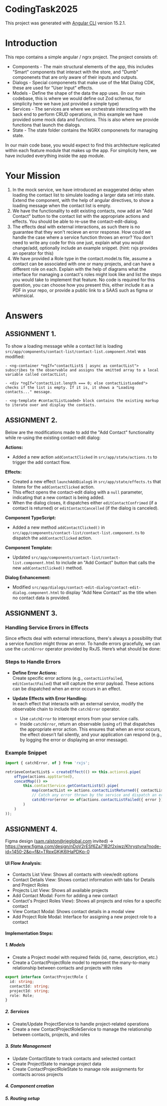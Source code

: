 # CodingTask2025

This project was generated with [Angular CLI](https://github.com/angular/angular-cli) version 15.2.1.

# Introduction
This repo contains a simple angular / ngrx project. The project consists of:
* Components - 
    The main structural elements of the app, this includes "Smart" components that interact with the store, and "Dumb" componenets that are only aware of their inputs and outputs.
* Dialogs - 
    Special componenets that make use of the Mat Dialog CDK, these are used for "User Input" effects.
* Models - 
    Define the shape of the data the app uses. (In our main codebase, this is where we would define out Zod schemas, for simplicity here we have just provided a simple type)
* Services - 
    The services are where we orchestrate interacting with the back end to perform CRUD operations, in this example we have provided some mock data and functions.
    This is also where we provide functions that launch the dialogs.
* State -
    The state folder contains the NGRX componenets for managing state.

In our main code base, you would expect to find this architecture replicated within each feature module that makes up the app. For simplicity here, we have included everything inside the app module.

# Your Mission
1. In the mock service, we have introduced an exaggerated delay when loading the contact list to simulate loading a larger data set into state. Extend the component, with the help of angular directives, to show a loading message when the contact list is empty.
2. We have the functionality to edit existing contacts, now add an "Add Contact" button to the contact list with the appropriate actions and effects. You should be able to re-use the contact-edit-dialog.
3. The effects deal with external interactions, as such there is no guarantee that they won't recieve an error response. How could we handle the case where a service function throws an error? You don't need to write any code for this one just, explain what you would change/add, optionally include an example snippet. (hint: rxjs provides an operator for this)
4. We have provided a Role type in the contact.model.ts file, assume a contact can be associated with one or many projects, and can have a different role on each. Explain with the help of diagrams what the interface for managing a contact's roles might look like and list the steps you would take to implement that feature. No code is required for this question, you can choose how you present this, either include it as a PDF in your repo, or provide a public link to a SAAS such as figma or whimsical.

# Answers

## ASSIGNMENT 1. 

To show a loading message while a contact list is loading `src/app/components/contact-list/contact-list.component.html` was modified: 

    - <ng-container *ngIf="contactList$ | async as contactList"> subscribes to the observable and assigns the emitted array to a local variable called contactList; 

    - <div *ngIf="contactList.length === 0; else contactListLoaded"> checks if the list is empty. If it is, it shows a "Loading contacts..." message.

    - <ng-template #contactListLoaded> block contains the existing markup to iterate over and display the contacts.

## ASSIGNMENT 2.
Below are the modifications made to add the "Add Contact" functionality while re-using the existing contact-edit dialog:

**Actions:**  
   - Added a new action `addContactClicked` in `src/app/state/actions.ts` to trigger the add contact flow.

**Effects:**  
   - Created a new effect `launchAddDialog$` in `src/app/state/effects.ts` that listens for the `addContactClicked` action.
   - This effect opens the contact-edit dialog with a `null` parameter, indicating that a new contact is being added.
   - When the dialog closes, it dispatches either `editContactConfrimed` (if a contact is returned) or `editContactCancelled` (if the dialog is canceled).

**Component TypeScript:**  
   - Added a new method `addContactClicked()` in `src/app/components/contact-list/contact-list.component.ts` to dispatch the `addContactClicked` action.

**Component Template:**  
   - Updated `src/app/components/contact-list/contact-list.component.html` to include an "Add Contact" button that calls the new `addContactClicked()` method.

**Dialog Enhancement:**  
   - Modified `src/app/dialogs/contact-edit-dialog/contact-edit-dialog.component.html` to display "Add New Contact" as the title when no contact data is provided.
     
## ASSIGNMENT 3.
### Handling Service Errors in Effects

Since effects deal with external interactions, there's always a possibility that a service function might throw an error. To handle errors gracefully, we can use the `catchError` operator provided by RxJS. Here’s what should be done:

### Steps to Handle Errors

- **Define Error Actions:**  
  Create specific error actions (e.g., `contactListFailed`, `editContactFailed`) that will capture the error payload. These actions can be dispatched when an error occurs in an effect.

- **Update Effects with Error Handling:**  
  In each effect that interacts with an external service, modify the observable chain to include the `catchError` operator.
  - Use `catchError` to intercept errors from your service calls.
  - Inside `catchError`, return an observable (using `of`) that dispatches the appropriate error action. This ensures that when an error occurs, the effect doesn’t fail silently, and your application can respond (e.g., by logging the error or displaying an error message).

### Example Snippet

```typescript
import { catchError, of } from 'rxjs';

retrieveContactList$ = createEffect(() => this.actions$.pipe(
    ofType(actions.appStarted),
    concatMap(() =>
        this.contactService.getContactList$().pipe(
            map(contactList => actions.contactListReturned({ contactList })),
            // Catch any error thrown by the service and dispatch an error action
            catchError(error => of(actions.contactListFailed({ error })))
        )
    )
));
```
## ASSIGNMENT 4.
Figma design (sam.ralston@rjeglobal.com invited) -> https://www.figma.com/design/nDoV2rESf6Za71B2f2xiwz/Khrystyna?node-id=1450-2&p=f&t=TRpxGKjK6IHaPDKp-0

#### UI Flow Analysis:

- Contacts List View: Shows all contacts with view/edit options
- Contact Details View: Shows contact information with tabs for Details and Project Roles
- Projects List View: Shows all available projects
- Add Contact Modal: Form for adding a new contact
- Contact's Project Roles View): Shows all projects and roles for a specific contact
- View Contact Modal: Shows contact details in a modal view
- Add Project Role Modal: Interface for assigning a new project role to a contact

#### Implementation Steps:
##### 1. Models
- Create a Project model with required fields (id, name, description, etc.)
- Create a ContactProjectRole model to represent the many-to-many relationship between contacts and projects with roles
```typescript
export interface ContactProjectRole {
  id: string;
  contactId: string;
  projectId: string;
  role: Role;
}
```
##### 2. Services
- Create/Update ProjectService to handle project-related operations
- Create a new ContactProjectRoleService to manage the relationship between contacts, projects, and roles
  
##### 3. State Management
- Update ContactState to track contacts and selected contact
- Create ProjectState to manage project data
- Create ContactProjectRoleState to manage role assignments for contacts across projects

##### 4. Component creation
##### 5. Routing setup
